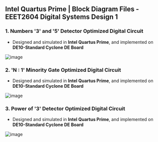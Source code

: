 ## Intel Quartus Prime | Block Diagram Files - EEET2604 Digital Systems Design 1

### 1. Numbers '3' and '5' Detector Optimized Digital Circuit

- Designed and simulated in **Intel Quartus Prime**, and implemented on **DE10-Standard Cyclone DE Board**

![image](https://user-images.githubusercontent.com/111240739/184548643-c2660fa7-8395-4e6a-89fb-4b5b94ea2fd8.png)

### 2. 'N : 1' Minority Gate Optimized Digital Circuit

- Designed and simulated in **Intel Quartus Prime**, and implemented on **DE10-Standard Cyclone DE Board**

![image](https://user-images.githubusercontent.com/111240739/184548791-dc18cbb3-d5d9-42a3-83cb-60c913a6c969.png)

### 3. Power of '3' Detector Optimized Digital Circuit

- Designed and simulated in **Intel Quartus Prime**, and implemented on **DE10-Standard Cyclone DE Board**

![image](https://user-images.githubusercontent.com/111240739/184549451-02836621-03dd-4010-aaaf-4417caa51239.png)
